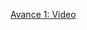 [Avance 1: Video](https://drive.google.com/file/d/136nMIrhWsAA2-0EUrgwLQdVBglgaXhT6/view?usp=sharing)
